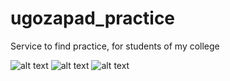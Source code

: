 # ugozapad_practice
Service to find practice, for students of my college

![alt text](https://sun9-3.userapi.com/impg/JT478qV8dy0RoLfBH7x3fLyuV0khU-MHaEVKxA/9LfemyoU1jA.jpg?size=1280x800&quality=96&sign=63eb32a632b4bba29171c7de844e3923&type=album)
![alt text](https://sun9-66.userapi.com/impg/ZsgCt6rAw3aVFaqBitoYwiLaXMwAMVJHHaIi0g/qUZZS-RgPTk.jpg?size=1280x800&quality=96&sign=086c060df61d4b1aaa955a6edfedb18c&type=album)
![alt text](https://sun9-2.userapi.com/impg/cmWn0r109ZqOFQylkcDvJzHCw1sMD19nX96hXw/H63T1plwOC8.jpg?size=1280x800&quality=96&sign=dd4f73a7dfec73ed804959d13e221bed&type=album)

